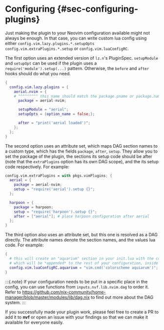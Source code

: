 # Configuring {#sec-configuring-plugins}

Just making the plugin to your Neovim configuration available might not always be enough. In that
case, you can write custom lua config using either `config.vim.lazy.plugins.*.setupOpts`
`config.vim.extraPlugins.*.setup` or `config.vim.luaConfigRC`. 

The first option uses an extended version of `lz.n`'s PluginSpec. `setupModule` and `setupOpt` can
be used if the plugin uses a `require('module').setup(...)` pattern. Otherwise, the `before` and
`after` hooks should do what you need.

```nix
{
  config.vim.lazy.plugins = {
    aerial.nvim = {
    # ^^^^^^^^^ this name should match the package.pname or package.name
      package = aerial-nvim;

      setupModule = "aerial";
      setupOpts = {option_name = false;};

      after = "print('aerial loaded')";
    };
  };
}
```

The second option uses an attribute set, which maps DAG section names to a custom type, which has
the fields `package`, `after`, `setup`. They allow you to set the package of the plugin, the
sections its setup code should be after (note that the `extraPlugins` option has its own DAG
scope), and the its setup code respectively. For example:

```nix
config.vim.extraPlugins = with pkgs.vimPlugins; {
  aerial = {
    package = aerial-nvim;
    setup = "require('aerial').setup {}";
  };

  harpoon = {
    package = harpoon;
    setup = "require('harpoon').setup {}";
    after = ["aerial"]; # place harpoon configuration after aerial
  };
}
```

The third option also uses an attribute set, but this one is resolved as a DAG
directly. The attribute names denote the section names, and the values lua code.
For example:

```nix
{
  # this will create an "aquarium" section in your init.lua with the contents of your custom config
  # which will be *appended* to the rest of your configuration, inside your init.vim
  config.vim.luaConfigRC.aquarium = "vim.cmd('colorscheme aquiarum')";
}
```

:::{.note}
If your configuration needs to be put in a specific place in the config, you
can use functions from `inputs.nvf.lib.nvim.dag` to order it. Refer to
https://github.com/nix-community/home-manager/blob/master/modules/lib/dag.nix
to find out more about the DAG system.
:::

If you successfully made your plugin work, please feel free to create a PR to
add it to **nvf** or open an issue with your findings so that we can make it
available for everyone easily.

